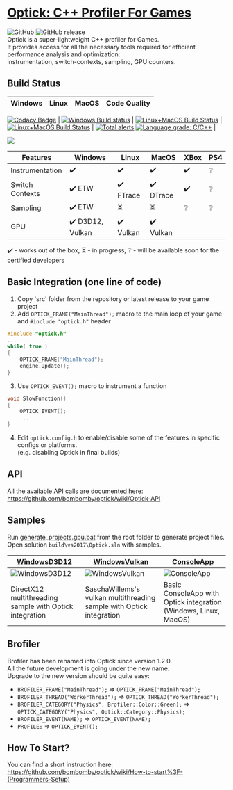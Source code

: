 # [Optick: C++ Profiler For Games](https://optick.dev)
![GitHub](https://img.shields.io/github/license/bombomby/optick.svg) ![GitHub release](https://img.shields.io/github/release/bombomby/optick.svg) <br/>
Optick is a super-lightweight C++ profiler for Games.<br/>
It provides access for all the necessary tools required for efficient performance analysis and optimization:<br/>
instrumentation, switch-contexts, sampling, GPU counters.<br/>

## Build Status
| Windows | Linux | MacOS | Code Quality |
| ------- | ----- | ----- | ------------ |
[![Codacy Badge](https://api.codacy.com/project/badge/Grade/601e878cd10b4794b207bd5faa8ef423)](https://app.codacy.com/app/bombomby/optick?utm_source=github.com&utm_medium=referral&utm_content=bombomby/optick&utm_campaign=Badge_Grade_Settings)
| [![Windows Build status](https://ci.appveyor.com/api/projects/status/bu5smbuh1d2lcsf6?svg=true)](https://ci.appveyor.com/project/bombomby/brofiler) | [![Linux+MacOS Build Status](https://travis-ci.org/bombomby/optick.svg)](https://travis-ci.org/bombomby/optick) | [![Linux+MacOS Build Status](https://travis-ci.org/bombomby/optick.svg)](https://travis-ci.org/bombomby/optick) | [![Total alerts](https://img.shields.io/lgtm/alerts/g/bombomby/optick.svg?logo=lgtm&logoWidth=18)](https://lgtm.com/projects/g/bombomby/optick/alerts/) [![Language grade: C/C++](https://img.shields.io/lgtm/grade/cpp/g/bombomby/optick.svg?logo=lgtm&logoWidth=18)](https://lgtm.com/projects/g/bombomby/optick/context:cpp) |

![](https://optick.dev/images/screenshots/optick/Optick.png)

| Features | Windows | Linux | MacOS | XBox | PS4 |
| -------- | ------- | ----- | ----- | ---- | --- |
| Instrumentation | :heavy_check_mark: | :heavy_check_mark: | :heavy_check_mark: | :heavy_check_mark: | :grey_question: |
| Switch Contexts | :heavy_check_mark: ETW | :heavy_check_mark: FTrace | :heavy_check_mark: DTrace | :heavy_check_mark: | :grey_question: |
| Sampling | :heavy_check_mark: ETW | :hourglass_flowing_sand: | :hourglass_flowing_sand: | :grey_question: | :grey_question: |
| GPU | :heavy_check_mark: D3D12, Vulkan | :heavy_check_mark: Vulkan | :heavy_check_mark: Vulkan | | |

:heavy_check_mark: - works out of the box, :hourglass_flowing_sand: - in progress, :grey_question: - will be available soon for the certified developers

## Basic Integration (one line of code)
1) Copy 'src' folder from the repository or latest release to your game project
2) Add `OPTICK_FRAME("MainThread");` macro to the main loop of your game and `#include "optick.h"` header
```c++
#include "optick.h"
...
while( true ) 
{
	OPTICK_FRAME("MainThread");
	engine.Update();
}
```
3) Use `OPTICK_EVENT();` macro to instrument a function
```c++
void SlowFunction()
{ 
	OPTICK_EVENT();
	...
}
```
4) Edit `optick.config.h` to enable/disable some of the features in specific configs or platforms.<br/>(e.g. disabling Optick in final builds)

## API
All the available API calls are documented here:<br/>
https://github.com/bombomby/optick/wiki/Optick-API

## Samples
Run [generate_projects.gpu.bat](https://github.com/bombomby/optick/blob/master/generate_projects.gpu.bat) from the root folder to generate project files.<br/>
Open solution `build\vs2017\Optick.sln` with samples.

| [WindowsD3D12](https://github.com/bombomby/optick/tree/master/samples/WindowsD3D12) | [WindowsVulkan](https://github.com/bombomby/optick/tree/master/samples/WindowsVulkan) | [ConsoleApp](https://github.com/bombomby/optick/tree/master/samples/ConsoleApp) |
| ---------- | ------------ | ------------- |
| ![WindowsD3D12](https://optick.dev/images/screenshots/optick/WindowsD3D12.png) | ![WindowsVulkan](https://optick.dev/images/screenshots/optick/WindowsVulkan.png) | ![ConsoleApp](https://optick.dev/images/screenshots/optick/ConsoleApp2.png) |
| DirectX12 multithreading sample with Optick integration | SaschaWillems's vulkan multithreading sample with Optick integration | Basic ConsoleApp with Optick integration  (Windows, Linux, MacOS) |

## Brofiler
Brofiler has been renamed into Optick since version 1.2.0.<br/>
All the future development is going under the new name.<br/>
Upgrade to the new version should be quite easy:
* `BROFILER_FRAME("MainThread");` => `OPTICK_FRAME("MainThread");`
* `BROFILER_THREAD("WorkerThread");` => `OPTICK_THREAD("WorkerThread");`
* `BROFILER_CATEGORY("Physics", Brofiler::Color::Green);` => `OPTICK_CATEGORY("Physics", Optick::Category::Physics);`
* `BROFILER_EVENT(NAME);` => `OPTICK_EVENT(NAME);`
* `PROFILE;` => `OPTICK_EVENT();`

## How To Start?
You can find a short instruction here:<br/>
https://github.com/bombomby/optick/wiki/How-to-start%3F-(Programmers-Setup)

